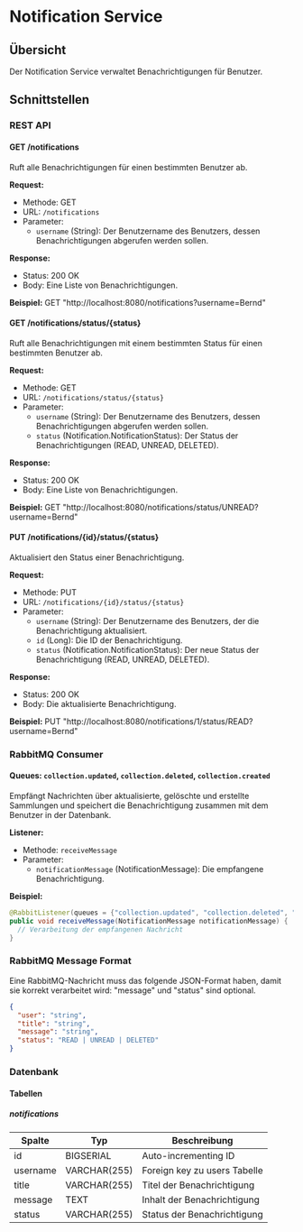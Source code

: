 # Notification Service

## Übersicht

Der Notification Service verwaltet Benachrichtigungen für Benutzer. 

## Schnittstellen

### REST API

#### GET /notifications

Ruft alle Benachrichtigungen für einen bestimmten Benutzer ab.

**Request:**
- Methode: GET
- URL: `/notifications`
- Parameter:
  - `username` (String): Der Benutzername des Benutzers, dessen Benachrichtigungen abgerufen werden sollen.

**Response:**
- Status: 200 OK
- Body: Eine Liste von Benachrichtigungen.

**Beispiel:**
GET "http://localhost:8080/notifications?username=Bernd"

#### GET /notifications/status/{status}

Ruft alle Benachrichtigungen mit einem bestimmten Status für einen bestimmten Benutzer ab.

**Request:**
- Methode: GET
- URL: `/notifications/status/{status}`
- Parameter:
  - `username` (String): Der Benutzername des Benutzers, dessen Benachrichtigungen abgerufen werden sollen.
  - `status` (Notification.NotificationStatus): Der Status der Benachrichtigungen (READ, UNREAD, DELETED).

**Response:**
- Status: 200 OK
- Body: Eine Liste von Benachrichtigungen.

**Beispiel:**
GET "http://localhost:8080/notifications/status/UNREAD?username=Bernd"

#### PUT /notifications/{id}/status/{status}

Aktualisiert den Status einer Benachrichtigung.

**Request:**
- Methode: PUT
- URL: `/notifications/{id}/status/{status}`
- Parameter:
  - `username` (String): Der Benutzername des Benutzers, der die Benachrichtigung aktualisiert.
  - `id` (Long): Die ID der Benachrichtigung.
  - `status` (Notification.NotificationStatus): Der neue Status der Benachrichtigung (READ, UNREAD, DELETED).

**Response:**
- Status: 200 OK
- Body: Die aktualisierte Benachrichtigung.

**Beispiel:**
PUT "http://localhost:8080/notifications/1/status/READ?username=Bernd"

### RabbitMQ Consumer

#### Queues: `collection.updated`, `collection.deleted`, `collection.created`

Empfängt Nachrichten über aktualisierte, gelöschte und erstellte Sammlungen und speichert die Benachrichtigung zusammen mit dem Benutzer in der Datenbank.

**Listener:**
- Methode: `receiveMessage`
- Parameter:
  - `notificationMessage` (NotificationMessage): Die empfangene Benachrichtigung.

**Beispiel:**
```java
@RabbitListener(queues = {"collection.updated", "collection.deleted", "collection.created"})
public void receiveMessage(NotificationMessage notificationMessage) {
  // Verarbeitung der empfangenen Nachricht
}
```

### RabbitMQ Message Format

Eine RabbitMQ-Nachricht muss das folgende JSON-Format haben, damit sie korrekt verarbeitet wird:
"message" und "status" sind optional.
```json
{
  "user": "string",
  "title": "string",
  "message": "string",
  "status": "READ | UNREAD | DELETED"
}
```

### Datenbank

#### Tabellen

##### notifications

| Spalte  | Typ          | Beschreibung                  |
|---------|--------------|-------------------------------|
| id      | BIGSERIAL    | Auto-incrementing ID          |
| username| VARCHAR(255) | Foreign key zu users Tabelle  |
| title   | VARCHAR(255) | Titel der Benachrichtigung    |
| message | TEXT         | Inhalt der Benachrichtigung   |
| status  | VARCHAR(255) | Status der Benachrichtigung   |

